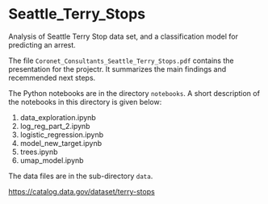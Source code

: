 # Seattle_Terry_Stops
Analysis of Seattle Terry Stop data set, and a classification model for predicting an arrest.

The file `Coronet_Consultants_Seattle_Terry_Stops.pdf` contains the presentation for the projectr. It summarizes the main findings and recemmended next steps.

The Python notebooks are in the directory `notebooks`. A short description of the notebooks in this directory is given below:

1) data_exploration.ipynb
2) log_reg_part_2.ipynb
3) logistic_regression.ipynb
4) model_new_target.ipynb
5) trees.ipynb
6) umap_model.ipynb

The data files are in the sub-directory `data`.

https://catalog.data.gov/dataset/terry-stops
